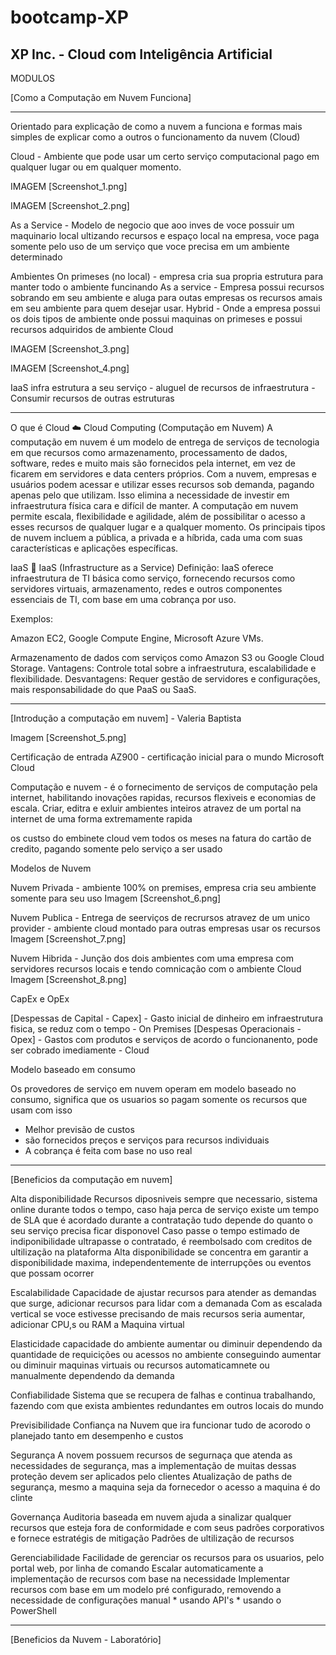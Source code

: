 # bootcamp-XP
XP Inc. - Cloud com Inteligência Artificial
----------------------------------------------------------------------------


MODULOS

[Como a Computação em Nuvem Funciona]

--------------------------------------

Orientado para explicação de como a nuvem a funciona e formas mais simples de explicar como a outros o funcionamento da nuvem (Cloud)

Cloud - Ambiente que pode usar um certo serviço computacional pago em qualquer lugar ou em qualquer momento.

IMAGEM [Screenshot_1.png]

IMAGEM [Screenshot_2.png]

As a Service - Modelo de negocio que aoo inves de voce possuir um maquinario local ultizando recursos e espaço local na empresa, voce paga somente pelo uso de um serviço que voce precisa em um ambiente determinado

Ambientes
On primeses (no local) - empresa cria sua propria estrutura para manter todo o ambiente funcinando
As a service - Empresa possui recursos sobrando em seu ambiente e aluga para outas empresas os recursos amais em seu ambiente para quem desejar usar.
Hybrid - Onde a empresa possui os dois tipos de ambiente onde possui maquinas on primeses e possui recursos adquiridos de ambiente Cloud

IMAGEM [Screenshot_3.png]

IMAGEM [Screenshot_4.png]

IaaS infra estrutura a seu serviço - aluguel de recursos de infraestrutura - Consumir recursos de outras estruturas

***********************************

O que é Cloud
☁️ Cloud Computing (Computação em Nuvem)
A computação em nuvem é um modelo de entrega de serviços de tecnologia em que recursos como armazenamento, processamento de dados, software, redes e muito mais são fornecidos pela internet, em vez de ficarem em servidores e data centers próprios. Com a nuvem, empresas e usuários podem acessar e utilizar esses recursos sob demanda, pagando apenas pelo que utilizam. Isso elimina a necessidade de investir em infraestrutura física cara e difícil de manter. A computação em nuvem permite escala, flexibilidade e agilidade, além de possibilitar o acesso a esses recursos de qualquer lugar e a qualquer momento. Os principais tipos de nuvem incluem a pública, a privada e a híbrida, cada uma com suas características e aplicações específicas.

IaaS
🎨 IaaS (Infrastructure as a Service)
Definição: IaaS oferece infraestrutura de TI básica como serviço, fornecendo recursos como servidores virtuais, armazenamento, redes e outros componentes essenciais de TI, com base em uma cobrança por uso.

Exemplos:

Amazon EC2, Google Compute Engine, Microsoft Azure VMs.

Armazenamento de dados com serviços como Amazon S3 ou Google Cloud Storage.
Vantagens: Controle total sobre a infraestrutura, escalabilidade e flexibilidade.
Desvantagens: Requer gestão de servidores e configurações, mais responsabilidade do que PaaS ou SaaS.


------------------------------------------------------------------------------------------------------------------

[Introdução a computação em nuvem] - Valeria Baptista

Imagem [Screenshot_5.png]

Certificação de entrada AZ900 - certificação inicial para o mundo Microsoft Cloud

Computação e nuvem - é o fornecimento de serviços de computação pela internet, habilitando inovações rapidas, recursos flexiveis e economias de escala.
Criar, editra e exluir ambientes inteiros atravez de um portal na internet de uma forma extremamente rapida

os custso do embinete cloud vem todos os meses na fatura do cartão de credito, pagando somente pelo serviço a ser usado 


Modelos de Nuvem

  Nuvem Privada - ambiente 100% on premises, empresa cria seu ambiente somente para seu uso 
  Imagem [Screenshot_6.png]

  Nuvem Publica - Entrega de seerviços de recrursos atravez de um unico provider - ambiente cloud montado para outras empresas usar os recursos 
  Imagem [Screenshot_7.png]

  Nuvem Hibrida - Junção dos dois ambientes com uma empresa com servidores recursos locais e tendo comnicação com o ambiente Cloud
  Imagem [Screenshot_8.png]

CapEx e OpEx

[Despessas de Capital - Capex] - Gasto inicial de dinheiro em infraestrutura fisica, se reduz com o tempo - On Premises
[Despesas Operacionais - Opex] - Gastos com produtos e serviços de acordo o funcionanento, pode ser cobrado imediamente - Cloud


Modelo baseado em consumo

Os provedores de serviço em nuvem operam em modelo baseado no consumo, significa que os usuarios so pagam somente os recursos que usam
com isso

* Melhor previsão de custos
* são fornecidos preços e serviços para recursos individuais
* A cobrança é feita com base no uso real 


------------------------------------------------------------------------------------------------------------------

[Beneficios da computação em nuvem]

Alta disponibilidade
  Recursos diposniveis sempre que necessario, sistema online durante todos o tempo, caso haja perca de serviço existe um tempo de SLA que é acordado durante a contratação
  tudo depende do quanto o seu serviço precisa ficar disponovel
  Caso passe o tempo estimado de indiponibilidade ultrapasse o contratado, é reembolsado com  creditos de ultilização na plataforma
  Alta disponibilidade se concentra em garantir a disponibilidade maxima, independentemente de interrupções ou eventos que possam ocorrer


Escalabilidade 
  Capacidade de ajustar recursos para atender as demandas que surge, adicionar recursos para lidar com a demanada
  Com as escalada vertical se voce estivesse precisando de mais recursos seria aumentar, adicionar CPU,s ou RAM a Maquina virtual 


Elasticidade
  capacidade do ambiente aumentar ou diminuir dependendo da quantidade de requicições ou acessos no ambiente
  conseguindo aumentar ou diminuir maquinas virtuais ou recursos automaticamnete ou manualmente dependendo da demanda
  

Confiabilidade
  Sistema que se recupera de falhas e continua trabalhando, fazendo com que exista ambientes redundantes em outros locais do mundo 


Previsibilidade
  Confiança na Nuvem que ira funcionar tudo de acorodo o planejado tanto em desempenho e custos


Segurança
  A novem possuem recursos de segurnaça que atenda as necessidades de segurança, mas a implementação de muitas dessas proteção devem ser aplicados pelo clientes
  Atualização de paths de segurança, mesmo a maquina seja da fornecedor o acesso a maquina é do clinte
  

Governança
  Auditoria baseada em nuvem ajuda a sinalizar qualquer recursos que esteja fora de conformidade e com seus padrões corporativos e fornece estratégis de mitigação
  Padrões de ultilização de recursos


Gerenciabilidade
  Facilidade de gerenciar os recursos para os usuarios, pelo portal web, por linha de comando 
  Escalar automaticamente a implementação de recursos com base na necessidade 
  Implementar recursos com base em um modelo pré configurado, removendo a necessidade de configurações manual
    * usando API's
    * usando o PowerShell

  
------------------------------------------------------------------------------------------------------------------
[Beneficios da Nuvem - Laboratório]



